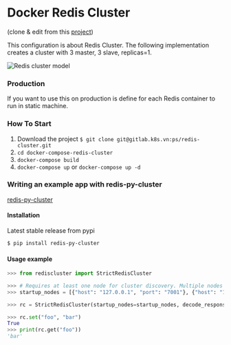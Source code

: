 # Docker Redis Cluster

(clone & edit from this [project](https://github.com/cpapidas/docker-compose-redis-cluster))

This configuration is about Redis Cluster. The following implementation
creates a cluster with 3 master, 3 slave, replicas=1.

![Redis cluster model](https://blog.octo.com/wp-content/uploads/2017/08/screen-shot-2017-08-11-at-14-34-48-245x300.png)

### Production
If you want to use this on production is define for each Redis container to
run in static machine.

### How To Start

1. Download the project `$ git clone git@gitlab.k8s.vn:ps/redis-cluster.git`
2. `cd docker-compose-redis-cluster`
3. `docker-compose build`
4. `docker-compose up` or `docker-compose up -d`


### Writing an example app with redis-py-cluster

[redis-py-cluster](https://github.com/Grokzen/redis-py-cluster)

#### Installation

Latest stable release from pypi

```sh
$ pip install redis-py-cluster
```

#### Usage example

```python
>>> from rediscluster import StrictRedisCluster

>>> # Requires at least one node for cluster discovery. Multiple nodes is recommended.
>>> startup_nodes = [{"host": "127.0.0.1", "port": "7001"}, {"host": "127.0.0.1", "port": "7002"}, {"host": "127.0.0.1", "port": "7003"}, {"host": "127.0.0.1", "port": "7004"}, {"host": "127.0.0.1", "port": "7005"}, {"host": "127.0.0.1", "port": "7006"}]

>>> rc = StrictRedisCluster(startup_nodes=startup_nodes, decode_responses=True)

>>> rc.set("foo", "bar")
True
>>> print(rc.get("foo"))
'bar'
```
